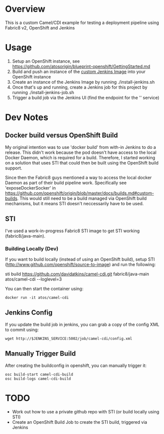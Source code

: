 # Overview

This is a custom Camel/CDI example for testing a deployment pipeline using Fabric8 v2, OpenShift and Jenkins

# Usage

1. Setup an OpenShift instance, see https://github.com/atosorigin/blueprint-openshift/GettingStarted.md
2. Build and push an instance of the [custom Jenkins Image](https://github.com/atosorigin/blueprint-openshift/tree/master/blueprints/jenkins) into your OpenShift instance
3. Create an instance of the Jenkins Image by running ./install-jenkins.sh
4. Once that's up and running, create a Jenkins job for this project by running ./install-jenkins-job.sh
5. Trigger a build job via the Jenkins UI (find the endpoint for the '' service)

# Dev Notes

## Docker build versus OpenShift Build

My original intention was to use 'docker build' from with-in Jenkins to do a release. This didn't work because the pod doesn't have access to the local Docker Daemon, which is required for a build. Therefore, I started working on a solution that uses STI that could then be built using the OpenShift build support.

Since then the Fabric8 guys mentioned a way to access the local docker Daemon as part of their build pipeline work. Specifically see 'exposeDockerSocker' in https://github.com/openshift/origin/blob/master/docs/builds.md#custom-builds. This would still need to be a build managed via OpenShift build mechanisms, but it means STI doesn't neccessarily have to be used.

## STI

I've used a work-in-progress Fabric8 STI image to get STI working (fabric8/java-main).

### Building Locally (Dev)

If you want to build locally (instead of using an OpenShift build), setup STI (http://www.github.com/openshift/source-to-image) and run the following:

 sti build https://github.com/davidatkins/camel-cdi.git fabric8/java-main atos/camel-cdi --loglevel=3

You can then start the container using:

    docker run -it atos/camel-cdi

## Jenkins Config

If you update the build job in jenkins, you can grab a copy of the config XML to commit using:

    wget http://$JENKINS_SERVICE:5002/job/camel-cdi/config.xml

## Manually Trigger Build

After creating the buildconfig in openshift, you can manually trigger it:

    osc build-start camel-cdi-build
    osc build-logs camel-cdi-build

# TODO

* Work out how to use a private github repo with STI (or build locally using STI)
* Create an OpenShift Build Job to create the STI build, triggered via Jenkins
